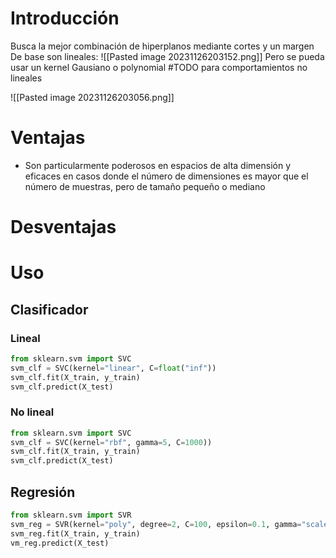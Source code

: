 # Introducción
Busca la mejor combinación de hiperplanos mediante cortes y un margen 
De base son lineales:
![[Pasted image 20231126203152.png]]
Pero se pueda usar un kernel Gausiano o polynomial #TODO para comportamientos no lineales

![[Pasted image 20231126203056.png]]

# Ventajas
- Son particularmente poderosos en espacios de alta dimensión y eficaces en casos donde el número de dimensiones es mayor que el número de muestras, pero de tamaño pequeño o mediano
# Desventajas

# Uso
## Clasificador
### Lineal
```python
from sklearn.svm import SVC
svm_clf = SVC(kernel="linear", C=float("inf"))
svm_clf.fit(X_train, y_train)
svm_clf.predict(X_test)
```
### No lineal
```python
from sklearn.svm import SVC
svm_clf = SVC(kernel="rbf", gamma=5, C=1000))
svm_clf.fit(X_train, y_train)
svm_clf.predict(X_test)
```
## Regresión
```python
from sklearn.svm import SVR 
svm_reg = SVR(kernel="poly", degree=2, C=100, epsilon=0.1, gamma="scale") 
svm_reg.fit(X_train, y_train) 
vm_reg.predict(X_test)
```